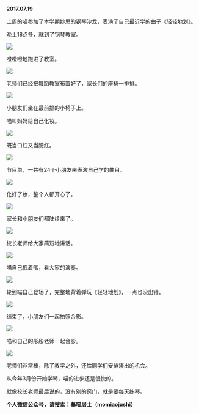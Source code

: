 
          
            
**2017.07.19**

上周的喵参加了本学期妙思的钢琴沙龙，表演了自己最近学的曲子《轻轻地划》。

晚上18点多，就到了钢琴教室。




![](//upload-images.jianshu.io/upload_images/51001-83e335a21bab1f3b.jpg)




噔噔噔地跑进了教室。




![](//upload-images.jianshu.io/upload_images/51001-12a26f5a94293611.jpg)




老师们已经把舞蹈教室布置好了，家长们的座椅一排排。




![](//upload-images.jianshu.io/upload_images/51001-b070370542129797.jpg)




小朋友们坐在最前排的小椅子上。

喵叫妈妈给自己化妆。




![](//upload-images.jianshu.io/upload_images/51001-a23064e4dd90ea69.jpg)




既当口红又当腮红。




![](//upload-images.jianshu.io/upload_images/51001-7e55920d8434a88e.jpg)




节目单，一共有24个小朋友来表演自己学的曲目。




![](//upload-images.jianshu.io/upload_images/51001-11281a761c49c5ae.jpg)




化好了妆，整个人都开心了。




![](//upload-images.jianshu.io/upload_images/51001-8d3555bb81b2bf63.jpg)




家长和小朋友们都陆续来了。




![](//upload-images.jianshu.io/upload_images/51001-b269ae2742057578.jpg)




校长老师给大家简短地讲话。




![](//upload-images.jianshu.io/upload_images/51001-cb99cbc0f8cd48f2.jpg)




喵自己抿着嘴，看大家的演奏。




![](//upload-images.jianshu.io/upload_images/51001-363e8ea656cbe84a.jpg)




轮到喵自己登场了，完整地背着弹玩《轻轻地划》，一点也没出错。




![](//upload-images.jianshu.io/upload_images/51001-388a5d89ddd436be.jpg)




结束了，小朋友们一起拍照合影。




![](//upload-images.jianshu.io/upload_images/51001-10bbcba6dfba9bba.jpg)




喵和自己的彤彤老师一起合影。




![](//upload-images.jianshu.io/upload_images/51001-47a6fa67861032e1.jpg)




老师们非常棒，除了教学之外，还给同学们安排演出的机会。

从今年3月份开始学琴，喵的进步还是很快的。

就像校长老师最后说的，没有别的窍门，就是要每天练琴。


**个人微信公众号，请搜索：摹喵居士（momiaojushi）**

          
        